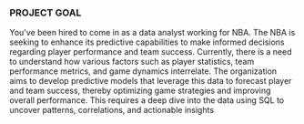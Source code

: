 ### PROJECT GOAL 

You've been hired to come in as a data analyst working for NBA. The NBA is seeking to enhance its predictive capabilities to make informed decisions regarding player performance and team success. Currently, there is a need to understand how various factors such as player statistics, team performance metrics, and game dynamics interrelate. The organization aims to develop predictive models that leverage this data to forecast player and team success, thereby optimizing game strategies and improving overall performance. This requires a deep dive into the data using SQL to uncover patterns, 
correlations, and actionable insights